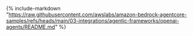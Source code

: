{% include-markdown "https://raw.githubusercontent.com/awslabs/amazon-bedrock-agentcore-samples/refs/heads/main/03-integrations/agentic-frameworks/openai-agents/README.md" %}